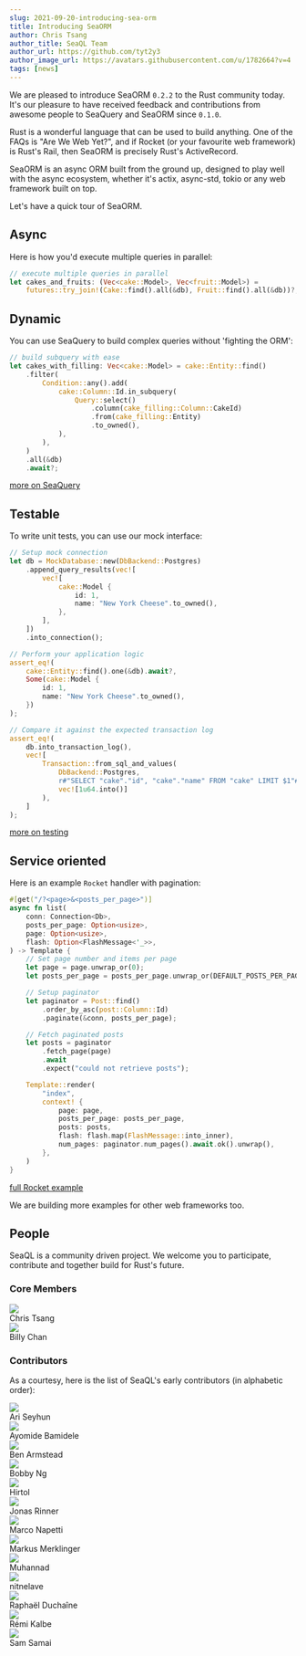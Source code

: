```yaml
---
slug: 2021-09-20-introducing-sea-orm
title: Introducing SeaORM
author: Chris Tsang
author_title: SeaQL Team
author_url: https://github.com/tyt2y3
author_image_url: https://avatars.githubusercontent.com/u/1782664?v=4
tags: [news]
---
```


We are pleased to introduce SeaORM `0.2.2` to the Rust community today. It's our pleasure to have received feedback and contributions from awesome people to SeaQuery and SeaORM since `0.1.0`.

Rust is a wonderful language that can be used to build anything. One of the FAQs is "Are We Web Yet?", and if Rocket (or your favourite web framework) is Rust's Rail, then SeaORM is precisely Rust's ActiveRecord.

SeaORM is an async ORM built from the ground up, designed to play well with the async ecosystem, whether it's actix, async-std, tokio or any web framework built on top.

Let's have a quick tour of SeaORM.

## Async

Here is how you'd execute multiple queries in parallel:

```rust
// execute multiple queries in parallel
let cakes_and_fruits: (Vec<cake::Model>, Vec<fruit::Model>) =
    futures::try_join!(Cake::find().all(&db), Fruit::find().all(&db))?;
```

## Dynamic

You can use SeaQuery to build complex queries without 'fighting the ORM':

```rust
// build subquery with ease
let cakes_with_filling: Vec<cake::Model> = cake::Entity::find()
    .filter(
        Condition::any().add(
            cake::Column::Id.in_subquery(
                Query::select()
                    .column(cake_filling::Column::CakeId)
                    .from(cake_filling::Entity)
                    .to_owned(),
            ),
        ),
    )
    .all(&db)
    .await?;
```

[more on SeaQuery](https://docs.rs/sea-query/*/sea_query/)

## Testable

To write unit tests, you can use our mock interface:

```rust
// Setup mock connection
let db = MockDatabase::new(DbBackend::Postgres)
    .append_query_results(vec![
        vec![
            cake::Model {
                id: 1,
                name: "New York Cheese".to_owned(),
            },
        ],
    ])
    .into_connection();

// Perform your application logic
assert_eq!(
    cake::Entity::find().one(&db).await?,
    Some(cake::Model {
        id: 1,
        name: "New York Cheese".to_owned(),
    })
);

// Compare it against the expected transaction log
assert_eq!(
    db.into_transaction_log(),
    vec![
        Transaction::from_sql_and_values(
            DbBackend::Postgres,
            r#"SELECT "cake"."id", "cake"."name" FROM "cake" LIMIT $1"#,
            vec![1u64.into()]
        ),
    ]
);
```

[more on testing](/docs/write-test/mock)

## Service oriented

Here is an example `Rocket` handler with pagination:

```rust
#[get("/?<page>&<posts_per_page>")]
async fn list(
    conn: Connection<Db>,
    posts_per_page: Option<usize>,
    page: Option<usize>,
    flash: Option<FlashMessage<'_>>,
) -> Template {
    // Set page number and items per page
    let page = page.unwrap_or(0);
    let posts_per_page = posts_per_page.unwrap_or(DEFAULT_POSTS_PER_PAGE);

    // Setup paginator
    let paginator = Post::find()
        .order_by_asc(post::Column::Id)
        .paginate(&conn, posts_per_page);

    // Fetch paginated posts
    let posts = paginator
        .fetch_page(page)
        .await
        .expect("could not retrieve posts");

    Template::render(
        "index",
        context! {
            page: page,
            posts_per_page: posts_per_page,
            posts: posts,
            flash: flash.map(FlashMessage::into_inner),
            num_pages: paginator.num_pages().await.ok().unwrap(),
        },
    )
}
```

[full Rocket example](https://github.com/SeaQL/sea-orm/tree/master/examples/rocket_example)

We are building more examples for other web frameworks too.

## People

SeaQL is a community driven project. We welcome you to participate, contribute and together build for Rust's future.

### Core Members

<div class="container">
    <div class="row">
        <div class="col col--3 margin-bottom--md">
            <div class="avatar">
                <a class="avatar__photo-link avatar__photo avatar__photo--sm" href="https://github.com/tyt2y3">
                    <img src="https://avatars.githubusercontent.com/u/1782664?v=4" />
                </a>
                <div class="avatar__intro">
                    <div class="avatar__name">
                        Chris Tsang
                    </div>
                </div>
            </div>
        </div>
        <div class="col col--3 margin-bottom--md">
            <div class="avatar">
                <a class="avatar__photo-link avatar__photo avatar__photo--sm" href="https://github.com/billy1624">
                    <img src="https://avatars.githubusercontent.com/u/30400950?v=4" />
                </a>
                <div class="avatar__intro">
                    <div class="avatar__name">
                        Billy Chan
                    </div>
                </div>
            </div>
        </div>
    </div>
</div>

### Contributors

As a courtesy, here is the list of SeaQL's early contributors (in alphabetic order):

<div class="container">
    <div class="row">
        <div class="col col--3 margin-bottom--md">
            <div class="avatar">
                <a class="avatar__photo-link avatar__photo avatar__photo--sm" href="https://github.com/Acidic9">
                    <img src="https://avatars.githubusercontent.com/u/16362377?v=4" />
                </a>
                <div class="avatar__intro">
                    <div class="avatar__name">
                        Ari Seyhun
                    </div>
                </div>
            </div>
        </div>
        <div class="col col--3 margin-bottom--md">
            <div class="avatar">
                <a class="avatar__photo-link avatar__photo avatar__photo--sm" href="https://github.com/MozarellaMan">
                    <img src="https://avatars.githubusercontent.com/u/48062697?v=4" />
                </a>
                <div class="avatar__intro">
                    <div class="avatar__name">
                        Ayomide Bamidele
                    </div>
                </div>
            </div>
        </div>
        <div class="col col--3 margin-bottom--md">
            <div class="avatar">
                <a class="avatar__photo-link avatar__photo avatar__photo--sm" href="https://github.com/benarmstead">
                    <img src="https://avatars.githubusercontent.com/u/70973680?v=4" />
                </a>
                <div class="avatar__intro">
                    <div class="avatar__name">
                        Ben Armstead
                    </div>
                </div>
            </div>
        </div>
        <div class="col col--3 margin-bottom--md">
            <div class="avatar">
                <a class="avatar__photo-link avatar__photo avatar__photo--sm" href="https://github.com/bobbyng626">
                    <img src="https://avatars.githubusercontent.com/u/67236456?v=4" />
                </a>
                <div class="avatar__intro">
                    <div class="avatar__name">
                        Bobby Ng
                    </div>
                </div>
            </div>
        </div>
        <div class="col col--3 margin-bottom--md">
            <div class="avatar">
                <a class="avatar__photo-link avatar__photo avatar__photo--sm" href="https://github.com/Hirtol">
                    <img src="https://avatars.githubusercontent.com/u/55356909?v=4" />
                </a>
                <div class="avatar__intro">
                    <div class="avatar__name">
                        Hirtol
                    </div>
                </div>
            </div>
        </div>
        <div class="col col--3 margin-bottom--md">
            <div class="avatar">
                <a class="avatar__photo-link avatar__photo avatar__photo--sm" href="https://github.com/Follpvosten">
                    <img src="https://avatars.githubusercontent.com/u/22855787?v=4" />
                </a>
                <div class="avatar__intro">
                    <div class="avatar__name">
                        Jonas Rinner
                    </div>
                </div>
            </div>
        </div>
        <div class="col col--3 margin-bottom--md">
            <div class="avatar">
                <a class="avatar__photo-link avatar__photo avatar__photo--sm" href="https://github.com/nappa85">
                    <img src="https://avatars.githubusercontent.com/u/7566389?v=4" />
                </a>
                <div class="avatar__intro">
                    <div class="avatar__name">
                        Marco Napetti
                    </div>
                </div>
            </div>
        </div>
        <div class="col col--3 margin-bottom--md">
            <div class="avatar">
                <a class="avatar__photo-link avatar__photo avatar__photo--sm" href="https://github.com/code-mm">
                    <img src="https://avatars.githubusercontent.com/u/43041831?v=4" />
                </a>
                <div class="avatar__intro">
                    <div class="avatar__name">
                        Markus Merklinger
                    </div>
                </div>
            </div>
        </div>
        <div class="col col--3 margin-bottom--md">
            <div class="avatar">
                <a class="avatar__photo-link avatar__photo avatar__photo--sm" href="https://github.com/MuhannadAlrusayni">
                    <img src="https://avatars.githubusercontent.com/u/14802524?v=4" />
                </a>
                <div class="avatar__intro">
                    <div class="avatar__name">
                        Muhannad
                    </div>
                </div>
            </div>
        </div>
        <div class="col col--3 margin-bottom--md">
            <div class="avatar">
                <a class="avatar__photo-link avatar__photo avatar__photo--sm" href="https://github.com/nitnelave">
                    <img src="https://avatars.githubusercontent.com/u/796633?v=4" />
                </a>
                <div class="avatar__intro">
                    <div class="avatar__name">
                        nitnelave
                    </div>
                </div>
            </div>
        </div>
        <div class="col col--3 margin-bottom--md">
            <div class="avatar">
                <a class="avatar__photo-link avatar__photo avatar__photo--sm" href="https://github.com/duchainer">
                    <img src="https://avatars.githubusercontent.com/u/11084784?v=4" />
                </a>
                <div class="avatar__intro">
                    <div class="avatar__name">
                        Raphaël Duchaîne
                    </div>
                </div>
            </div>
        </div>
        <div class="col col--3 margin-bottom--md">
            <div class="avatar">
                <a class="avatar__photo-link avatar__photo avatar__photo--sm" href="https://github.com/RemiKalbe">
                    <img src="https://avatars.githubusercontent.com/u/8604600?v=4" />
                </a>
                <div class="avatar__intro">
                    <div class="avatar__name">
                        Rémi Kalbe
                    </div>
                </div>
            </div>
        </div>
        <div class="col col--3 margin-bottom--md">
            <div class="avatar">
                <a class="avatar__photo-link avatar__photo avatar__photo--sm" href="https://github.com/samsamai">
                    <img src="https://avatars.githubusercontent.com/u/3764355?v=4" />
                </a>
                <div class="avatar__intro">
                    <div class="avatar__name">
                        Sam Samai
                    </div>
                </div>
            </div>
        </div>
    </div>
</div>
